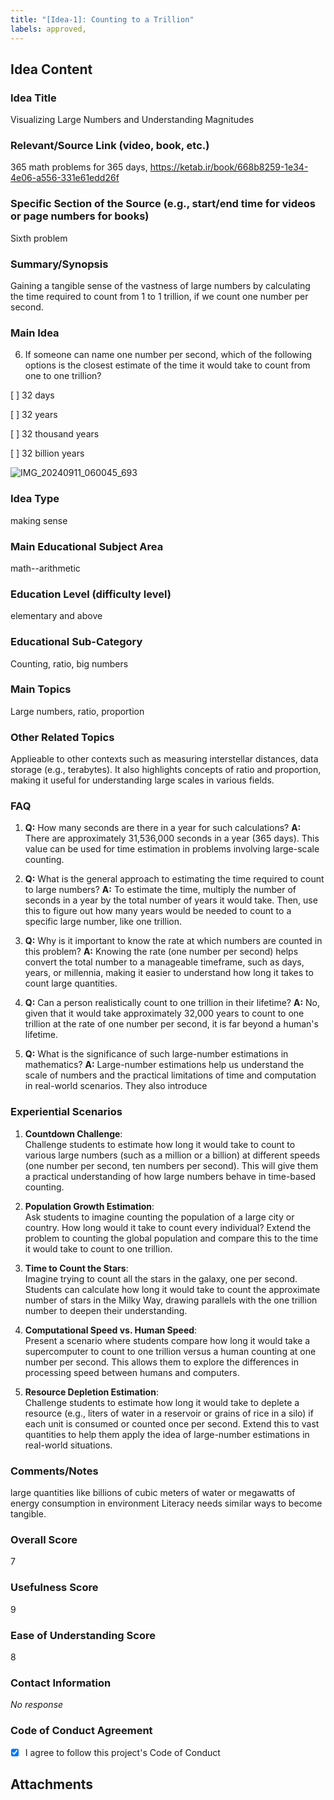 ```yaml
---
title: "[Idea-1]: Counting to a Trillion"
labels: approved,
---
```


## Idea Content

### Idea Title

Visualizing Large Numbers and Understanding Magnitudes

### Relevant/Source Link (video, book, etc.)

365 math problems for 365 days, https://ketab.ir/book/668b8259-1e34-4e06-a556-331e61edd26f

### Specific Section of the Source (e.g., start/end time for videos or page numbers for books)

Sixth problem 

### Summary/Synopsis

Gaining a tangible sense of the vastness of large numbers by calculating the time required to count from 1 to 1 trillion, if we count one number per second. 

### Main Idea
6. If someone can name one number per second, which of the following options is the closest estimate of the time it would take to count from one to one trillion?

[ ] 32 days

[ ] 32 years

[ ] 32 thousand years

[ ] 32 billion years

![IMG_20240911_060045_693](https://github.com/user-attachments/assets/6a1b4b82-4644-4be9-89db-39d4afbc2210)


### Idea Type

making sense

### Main Educational Subject Area

math--arithmetic

### Education Level (difficulty level)

elementary and above

### Educational Sub-Category

Counting, ratio, big numbers

### Main Topics

Large numbers, ratio, proportion 

### Other Related Topics

Applieable to other contexts such as measuring interstellar distances, data storage (e.g., terabytes). It also highlights concepts of ratio and proportion, making it useful for understanding large scales in various fields.

### FAQ
1. **Q:** How many seconds are there in a year for such calculations?
   **A:** There are approximately 31,536,000 seconds in a year (365 days). This value can be used for time estimation in problems involving large-scale counting.

2. **Q:** What is the general approach to estimating the time required to count to large numbers?
   **A:** To estimate the time, multiply the number of seconds in a year by the total number of years it would take. Then, use this to figure out how many years would be needed to count to a specific large number, like one trillion.

3. **Q:** Why is it important to know the rate at which numbers are counted in this problem?
   **A:** Knowing the rate (one number per second) helps convert the total number to a manageable timeframe, such as days, years, or millennia, making it easier to understand how long it takes to count large quantities.

4. **Q:** Can a person realistically count to one trillion in their lifetime?
   **A:** No, given that it would take approximately 32,000 years to count to one trillion at the rate of one number per second, it is far beyond a human's lifetime.

5. **Q:** What is the significance of such large-number estimations in mathematics?
   **A:** Large-number estimations help us understand the scale of numbers and the practical limitations of time and computation in real-world scenarios. They also introduce

### Experiential Scenarios
1. **Countdown Challenge**:  
   Challenge students to estimate how long it would take to count to various large numbers (such as a million or a billion) at different speeds (one number per second, ten numbers per second). This will give them a practical understanding of how large numbers behave in time-based counting.

2. **Population Growth Estimation**:  
   Ask students to imagine counting the population of a large city or country. How long would it take to count every individual? Extend the problem to counting the global population and compare this to the time it would take to count to one trillion.

3. **Time to Count the Stars**:  
   Imagine trying to count all the stars in the galaxy, one per second. Students can calculate how long it would take to count the approximate number of stars in the Milky Way, drawing parallels with the one trillion number to deepen their understanding.

4. **Computational Speed vs. Human Speed**:  
   Present a scenario where students compare how long it would take a supercomputer to count to one trillion versus a human counting at one number per second. This allows them to explore the differences in processing speed between humans and computers.

5. **Resource Depletion Estimation**:  
   Challenge students to estimate how long it would take to deplete a resource (e.g., liters of water in a reservoir or grains of rice in a silo) if each unit is consumed or counted once per second. Extend this to vast quantities to help them apply the idea of large-number estimations in real-world situations.

### Comments/Notes

large quantities like billions of cubic meters of water or megawatts of energy consumption in environment Literacy needs similar ways to become tangible. 

### Overall Score

7

### Usefulness Score

9

### Ease of Understanding Score

8

### Contact Information

_No response_

### Code of Conduct Agreement

- [X] I agree to follow this project's Code of Conduct

## Attachments

